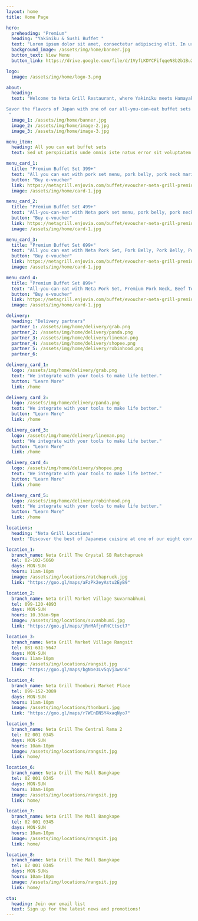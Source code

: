 ```yaml
---
layout: home
title: Home Page

hero:
  preheading: "Premium"
  heading: "Yakiniku & Sushi Buffet "
  text: "Lorem ipsum dolor sit amet, consectetur adipiscing elit. In urna lectus, mattis non accumsan in, tempor dictum neque."
  background_image: /assets/img/home/banner.jpg
  button_text: View Menu
  button_link: https://drive.google.com/file/d/1VyfLKDYCFifqqeN8b2b1Bu2ROrEh0MH9/view

logo:
  image: /assets/img/home/logo-3.png

about:
  heading: 
  text: "Welcome to Neta Grill Restaurant, where Yakiniku meets Hamayaki! The perfect combination of premium Japanese imported meats and seafood. Experience melt in the mouth wagyu and fresh lobster cooked to perfection on our charcoal-grills. 

Savor the flavors of Japan with one of our all-you-can-eat buffet sets starting at 499+. With 100 menu items to choose from, there is something for everyone at Neta Grill. Come and experience authentic Japanese cuisine at its finest.
 "
  image_1: /assets/img/home/banner.jpg
  image_2: /assets/img/home/image-2.jpg
  image_3: /assets/img/home/image-3.jpg

menu_item:
  heading: All you can eat buffet sets
  text: Sed ut perspiciatis unde omnis iste natus error sit voluptatem accusantium doloremque laudantium, totam rem aperiam.

menu_card_1:
  title: "Premium Buffet Set 399+"
  text: "All you can eat with pork set menu, pork belly, pork neck marinated in miso sauce Marinated Pork with Korean Sauce Bacon Wrapped Golden Needle Mushroom Sweet Egg Sashimi Truffle poached eggs, garlic rice, tomato sauce fries, fried neta chicken, fried salmon skins, mixed vegetable set."
  button: "Buy e-voucher"
  link: https://netagrill.enjovia.com/buffet/evoucher-neta-grill-premium-buffet-set-499-636-
  image: /assets/img/home/card-1.jpg

menu_card_2:
  title: "Premium Buffet Set 499+"
  text: "All-you-can-eat with Neta pork set menu, pork belly, pork neck, topped with Mala Sod, Bacon, Aussie beef, golden needle mushroom, or beef. Grilled Fresh Salmon, Cheese Prawns, Squid Pierced, Salmon Garlic Fried Rice, Jumog Babs, Potato Chips with Cheese Sauce Crispy Neta Chicken Wings Spicy Drunken Spaghetti with Bacon Salmon Sushi, Cheese Shrimp Sushi, Bacon Sushi Australian Beef Sushi"
  button: "Buy e-voucher"
  link: https://netagrill.enjovia.com/buffet/evoucher-neta-grill-premium-buffet-set-399-526-
  image: /assets/img/home/card-1.jpg

menu_card_3:
  title: "Premium Buffet Set 699+"
  text: "All you can eat with Neta Pork Set, Pork Belly, Pork Belly, Pork Belly with Premium Korean Sauce, Beef Tongue, Waki Sirloin Squid, scallops, scallops, river prawns, fresh crayfish, salmon with teriyaki sauce, salmon sashimi, Thai oyster salad, mozzarella cheese."
  button: "Buy e-voucher"
  link: https://netagrill.enjovia.com/buffet/evoucher-neta-grill-premium-buffet-set-699-856-
  image: /assets/img/home/card-1.jpg

menu_card_4:
  title: "Premium Buffet Set 899+"
  text: "All-you-can-eat with Neta Pork Set, Premium Pork Neck, Beef Tongue, Premium Neta Mixed Seafood Set Crab, Korean oyster, bone marrow, graded karubi beef, Korean pickled set, river prawn sushi, salmon sashimi, yuzu, ponzu, peony shrimp sushi, eel top, wagyu sushi, A3 top eel."
  button: "Buy e-voucher"
  link: https://netagrill.enjovia.com/buffet/evoucher-neta-grill-premium-buffet-899
  image: /assets/img/home/card-1.jpg

delivery:
  heading: "Delivery partners"
  partner_1: /assets/img/home/delivery/grab.png
  partner_2: /assets/img/home/delivery/panda.png
  partner_3: /assets/img/home/delivery/lineman.png
  partner_4: /assets/img/home/delivery/shopee.png
  partner_5: /assets/img/home/delivery/robinhood.png
  partner_6:

delivery_card_1:
  logo: /assets/img/home/delivery/grab.png
  text: "We integrate with your tools to make life better."
  button: "Learn More"
  link: /home

delivery_card_2:
  logo: /assets/img/home/delivery/panda.png
  text: "We integrate with your tools to make life better."
  button: "Learn More"
  link: /home

delivery_card_3:
  logo: /assets/img/home/delivery/lineman.png
  text: "We integrate with your tools to make life better."
  button: "Learn More"
  link: /home

delivery_card_4:
  logo: /assets/img/home/delivery/shopee.png
  text: "We integrate with your tools to make life better."
  button: "Learn More"
  link: /home

delivery_card_5:
  logo: /assets/img/home/delivery/robinhood.png
  text: "We integrate with your tools to make life better."
  button: "Learn More"
  link: /home

locations:
  heading: "Neta Grill Locations"
  text: "Discover the best of Japanese cuisine at one of our eight convenient locations in Bangkok"

location_1:
  branch_name: Neta Grill The Crystal SB Ratchapruek
  tel: 02-102-5660
  days: MON-SUN
  hours: 11am-10pm
  image: /assets/img/locations/ratchapruek.jpg
  link: "https://goo.gl/maps/aFzPk2eyAstu2EyB9"

location_2:
  branch_name: Neta Grill Market Village Suvarnabhumi
  tel: 099-120-4893
  days: MON-SUN
  hours: 10.30am-9pm
  image: /assets/img/locations/suvanbhumi.jpg
  link: "https://goo.gl/maps/jRrMAfjnFHCttsct7"

location_3:
  branch_name: Neta Grill Market Village Rangsit
  tel: 081-631-5647
  days: MON-SUN
  hours: 11am-10pm
  image: /assets/img/locations/rangsit.jpg
  link: "https://goo.gl/maps/bgNoe3Lv5qVj3wsn6"

location_4:
  branch_name: Neta Grill Thonburi Market Place
  tel: 099-152-3089
  days: MON-SUN
  hours: 11am-10pm
  image: /assets/img/locations/thonburi.jpg
  link: "https://goo.gl/maps/r7WCnDN5Y4xaqNyo7"

location_5:
  branch_name: Neta Grill The Central Rama 2
  tel: 02 001 0345
  days: MON-SUN
  hours: 10am-10pm
  image: /assets/img/locations/rangsit.jpg
  link: home/

location_6:
  branch_name: Neta Grill The Mall Bangkape
  tel: 02 001 0345
  days: MON-SUN
  hours: 10am-10pm
  image: /assets/img/locations/rangsit.jpg
  link: home/

location_7:
  branch_name: Neta Grill The Mall Bangkape
  tel: 02 001 0345
  days: MON-SUN
  hours: 10am-10pm
  image: /assets/img/locations/rangsit.jpg
  link: home/

location_8:
  branch_name: Neta Grill The Mall Bangkape
  tel: 02 001 0345
  days: MON-SUNs
  hours: 10am-10pm
  image: /assets/img/locations/rangsit.jpg
  link: home/

cta:
  heading: Join our email list
  text: Sign up for the latest news and promotions!
---
```

